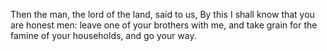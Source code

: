 Then the man, the lord of the land, said to us, By this I shall know that you are honest men: leave one of your brothers with me, and take grain for the famine of your households, and go your way.
